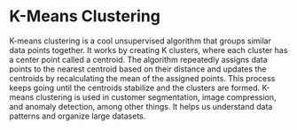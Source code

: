 #  K-Means Clustering


K-means clustering is a cool unsupervised algorithm that groups similar data points together. It works by creating K clusters, where each cluster has a center point called a centroid. The algorithm repeatedly assigns data points to the nearest centroid based on their distance and updates the centroids by recalculating the mean of the assigned points. This process keeps going until the centroids stabilize and the clusters are formed. K-means clustering is used in customer segmentation, image compression, and anomaly detection, among other things. It helps us understand data patterns and organize large datasets.
